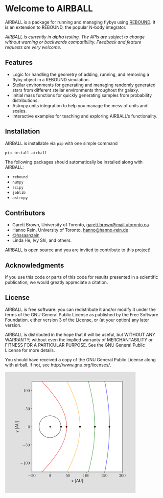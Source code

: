 # Welcome to AIRBALL

AIRBALL is a package for running and managing flybys using [REBOUND](https://github.com/hannorein/rebound). It is an extension to REBOUND, the popular N-body integrator.

*AIRBALL is currently in alpha testing. The APIs are subject to change without warning or backwards compatibility. Feedback and feature requests are very welcome.*

## Features

* Logic for handling the geometry of adding, running, and removing a flyby object in a REBOUND simulation.
* Stellar environments for generating and managing randomly generated stars from different stellar environments throughout thr galaxy. 
* Initial mass functions for quickly generating samples from probability distributions. 
* Astropy.units integration to help you manage the mess of units and scales.
* Interactive examples for teaching and exploring AIRBALL’s functionality. 

## Installation

AIRBALL is installable via `pip` with one simple command

```zsh
pip install airball

```

The following packages should automatically be installed along with AIRBALL:

- `rebound`
- `numpy`
- `scipy`
- `joblib`
- `astropy`

## Contributors

* Garett Brown, University of Toronto, <garett.brown@mail.utoronto.ca>
* Hanno Rein, University of Toronto, <hanno@hanno-rein.de>
* [@hasaanzain](https://github.com/hasaanzain)
* Linda He, Ivy Shi, and others. 

AIRBALL is open source and you are invited to contribute to this project! 

## Acknowledgments

If you use this code or parts of this code for results presented in a scientific publication, we would greatly appreciate a citation.

## License

AIRBALL is free software: you can redistribute it and/or modify it under the terms of the GNU General Public License as published by the Free Software Foundation, either version 3 of the License, or (at your option) any later version.

AIRBALL is distributed in the hope that it will be useful, but WITHOUT ANY WARRANTY; without even the implied warranty of MERCHANTABILITY or FITNESS FOR A PARTICULAR PURPOSE.  See the GNU General Public License for more details.

You should have received a copy of the GNU General Public License along with airball.  If not, see <http://www.gnu.org/licenses/>.

<img src="https://github.com/zyrxvo/airball/raw/main/docs/examples/images/hyperbolic_trajectories.png" alt="Hyperbolic trajectories with different impact parameters" height="396" width="426">
